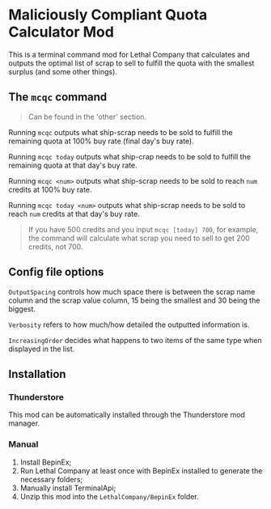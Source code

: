 # Maliciously Compliant Quota Calculator Mod

This is a terminal command mod for Lethal Company that calculates and outputs the optimal list of scrap to sell to fulfill the quota with the smallest surplus (and some other things).

## The `mcqc` command

>Can be found in the 'other' section.

Running `mcqc` outputs what ship-scrap needs to be sold to fulfill the remaining quota at 100% buy rate (final day's buy rate).

Running `mcqc today` outputs what ship-crap needs to be sold to fulfill the remaining quota at that day's buy rate.

Running `mcqc <num>` outputs what ship-scrap needs to be sold to reach `num` credits at 100% buy rate.

Running `mcqc today <num>` outputs what ship-scrap needs to be sold to reach `num` credits at that day's buy rate.

>If you have 500 credits and you input `mcqc [today] 700`, for example, the command will calculate what scrap you need to sell to get 200 credits, not 700.

## Config file options

`OutputSpacing` controls how much space there is between the scrap name column and the scrap value column, 15 being the smallest and 30 being the biggest.

`Verbosity` refers to how much/how detailed the outputted information is.

`IncreasingOrder` decides what happens to two items of the same type when displayed in the list.

## Installation

### Thunderstore
This mod can be automatically installed through the Thunderstore mod manager.

### Manual
1. Install BepinEx;
2. Run Lethal Company at least once with BepinEx installed to generate the necessary folders;
3. Manually install TerminalApi;
4. Unzip this mod into the `LethalCompany/BepinEx` folder.
